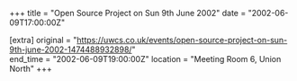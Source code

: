 +++
title = "Open Source Project on Sun 9th June 2002"
date = "2002-06-09T17:00:00Z"

[extra]
original = "https://uwcs.co.uk/events/open-source-project-on-sun-9th-june-2002-1474488932898/"    
end_time = "2002-06-09T19:00:00Z"
location = "Meeting Room 6, Union North"
+++



